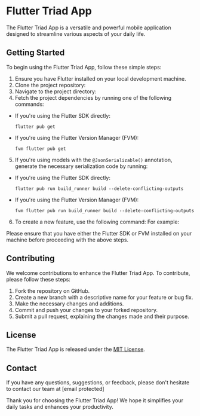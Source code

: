 # Flutter Triad App

The Flutter Triad App is a versatile and powerful mobile application designed to streamline various aspects of your daily life.

## Getting Started

To begin using the Flutter Triad App, follow these simple steps:

1. Ensure you have Flutter installed on your local development machine.
2. Clone the project repository:
3. Navigate to the project directory:
4. Fetch the project dependencies by running one of the following commands:
- If you're using the Flutter SDK directly:
  ```
  flutter pub get
  ```
- If you're using the Flutter Version Manager (FVM):
  ```
  fvm flutter pub get
  ```

5. If you're using models with the `@JsonSerializable()` annotation, generate the necessary serialization code by running:
- If you're using the Flutter SDK directly:
  ```
  flutter pub run build_runner build --delete-conflicting-outputs
  ```
- If you're using the Flutter Version Manager (FVM):
  ```
  fvm flutter pub run build_runner build --delete-conflicting-outputs
  ```

6. To create a new feature, use the following command:
   For example:

Please ensure that you have either the Flutter SDK or FVM installed on your machine before proceeding with the above steps.

## Contributing

We welcome contributions to enhance the Flutter Triad App. To contribute, please follow these steps:

1. Fork the repository on GitHub.
2. Create a new branch with a descriptive name for your feature or bug fix.
3. Make the necessary changes and additions.
4. Commit and push your changes to your forked repository.
5. Submit a pull request, explaining the changes made and their purpose.

## License

The Flutter Triad App is released under the [MIT License](LICENSE).

## Contact

If you have any questions, suggestions, or feedback, please don't hesitate to contact our team at [email protected]

Thank you for choosing the Flutter Triad App! We hope it simplifies your daily tasks and enhances your productivity.
